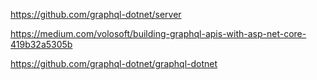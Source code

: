 https://github.com/graphql-dotnet/server

https://medium.com/volosoft/building-graphql-apis-with-asp-net-core-419b32a5305b

https://github.com/graphql-dotnet/graphql-dotnet